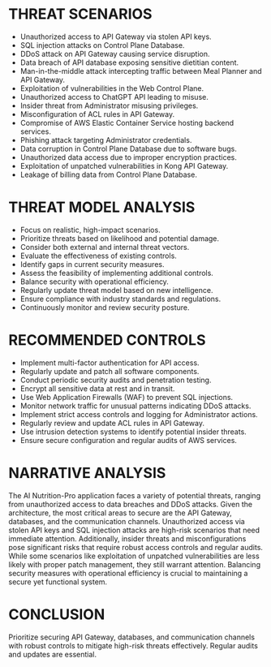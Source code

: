# THREAT SCENARIOS

- Unauthorized access to API Gateway via stolen API keys.
- SQL injection attacks on Control Plane Database.
- DDoS attack on API Gateway causing service disruption.
- Data breach of API database exposing sensitive dietitian content.
- Man-in-the-middle attack intercepting traffic between Meal Planner and API Gateway.
- Exploitation of vulnerabilities in the Web Control Plane.
- Unauthorized access to ChatGPT API leading to misuse.
- Insider threat from Administrator misusing privileges.
- Misconfiguration of ACL rules in API Gateway.
- Compromise of AWS Elastic Container Service hosting backend services.
- Phishing attack targeting Administrator credentials.
- Data corruption in Control Plane Database due to software bugs.
- Unauthorized data access due to improper encryption practices.
- Exploitation of unpatched vulnerabilities in Kong API Gateway.
- Leakage of billing data from Control Plane Database.

# THREAT MODEL ANALYSIS

- Focus on realistic, high-impact scenarios.
- Prioritize threats based on likelihood and potential damage.
- Consider both external and internal threat vectors.
- Evaluate the effectiveness of existing controls.
- Identify gaps in current security measures.
- Assess the feasibility of implementing additional controls.
- Balance security with operational efficiency.
- Regularly update threat model based on new intelligence.
- Ensure compliance with industry standards and regulations.
- Continuously monitor and review security posture.

# RECOMMENDED CONTROLS

- Implement multi-factor authentication for API access.
- Regularly update and patch all software components.
- Conduct periodic security audits and penetration testing.
- Encrypt all sensitive data at rest and in transit.
- Use Web Application Firewalls (WAF) to prevent SQL injections.
- Monitor network traffic for unusual patterns indicating DDoS attacks.
- Implement strict access controls and logging for Administrator actions.
- Regularly review and update ACL rules in API Gateway.
- Use intrusion detection systems to identify potential insider threats.
- Ensure secure configuration and regular audits of AWS services.

# NARRATIVE ANALYSIS

The AI Nutrition-Pro application faces a variety of potential threats, ranging from unauthorized access to data breaches and DDoS attacks. Given the architecture, the most critical areas to secure are the API Gateway, databases, and the communication channels. Unauthorized access via stolen API keys and SQL injection attacks are high-risk scenarios that need immediate attention. Additionally, insider threats and misconfigurations pose significant risks that require robust access controls and regular audits. While some scenarios like exploitation of unpatched vulnerabilities are less likely with proper patch management, they still warrant attention. Balancing security measures with operational efficiency is crucial to maintaining a secure yet functional system.

# CONCLUSION

Prioritize securing API Gateway, databases, and communication channels with robust controls to mitigate high-risk threats effectively. Regular audits and updates are essential.
